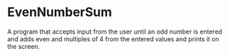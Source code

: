 # EvenNumberSum
 A program that accepts input from the user until an odd number is entered and adds even and multiples of 4 from the entered values and prints it on the screen.
